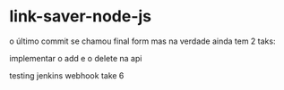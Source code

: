 # link-saver-node-js

o último commit se chamou final form mas na verdade ainda tem 2 taks:

implementar o add e o delete na api

testing jenkins webhook take 6
